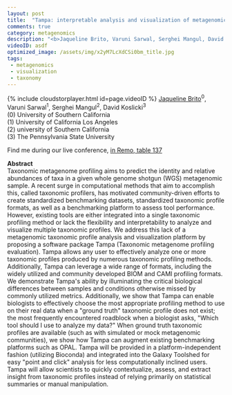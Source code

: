 ```yaml
---
layout: post
title:  "Tampa: interpretable analysis and visualization of metagenomics-based taxon abundance profiles"
comments: true
category: metagenomics
description: "<b>Jaqueline Brito, Varuni Sarwal, Serghei Mangul, David Koslicki</b><br/>Taxonomic metagenome profiling aims to predict the..."
videoID: asdf
optimized_image: /assets/img/x2yM7LcXdCSi0bm_title.jpg
tags:
 - metagenomics
 - visualization
 - taxonomy
---
```

{% include cloudstorplayer.html id=page.videoID %}
<u>Jaqueline Brito</u><sup>0</sup>, Varuni Sarwal<sup>1</sup>, Serghei Mangul<sup>2</sup>, David Koslicki<sup>3</sup><br/>
\(0\) University of Southern California<br/>
\(1\) University of California Los Angeles<br/>
\(2\) university of Southern California<br/>
\(3\) The Pennsylvania State University

Find me during our live conference, [in Remo, table 137](https://remo.co)

<b>Abstract</b><br/>
Taxonomic metagenome profiling aims to predict the identity and relative abundances of taxa in a given whole genome shotgun \(WGS\) metagenomic sample. A recent surge in computational methods that aim to accomplish this, called taxonomic profilers, has motivated community-driven efforts to create standardized benchmarking datasets, standardized taxonomic profile formats, as well as a benchmarking platform to assess tool performance. However, existing tools are either integrated into a single taxonomic profiling method or lack the flexibility and interpretability to analyze and visualize multiple taxonomic profiles. We address this lack of a metagenomic taxonomic profile analysis and visualization platform by proposing a software package Tampa \(Taxonomic metagenome profiling evaluation\). Tampa allows any user to effectively analyze one or more taxonomic profiles produced by numerous taxonomic profiling methods. Additionally, Tampa can leverage a wide range of formats, including the widely utilized and community developed BIOM and CAMI profiling formats. We demonstrate Tampa's ability by illuminating the critical biological differences between samples and conditions otherwise missed by commonly utilized metrics. Additionally, we show that Tampa can enable biologists to effectively choose the most appropriate profiling method to use on their real data when a "ground truth" taxonomic profile does not exist; the most frequently encountered roadblock when a biologist asks, "Which tool should I use to analyze my data?" When ground truth taxonomic profiles are available \(such as with simulated or mock metagenomic communities\), we show how Tampa can augment existing benchmarking platforms such as OPAL. Tampa will be provided in a platform-independent fashion \(utilizing Bioconda\) and integrated into the Galaxy Toolshed for easy "point and click" analysis for less computationally inclined users. Tampa will allow scientists to quickly contextualize, assess, and extract insight from taxonomic profiles instead of relying primarily on statistical summaries or manual manipulation.
